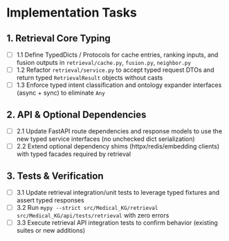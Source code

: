 # Implementation Tasks

## 1. Retrieval Core Typing

- [ ] 1.1 Define TypedDicts / Protocols for cache entries, ranking inputs, and fusion outputs in `retrieval/cache.py`, `fusion.py`, `neighbor.py`
- [ ] 1.2 Refactor `retrieval/service.py` to accept typed request DTOs and return typed `RetrievalResult` objects without casts
- [ ] 1.3 Enforce typed intent classification and ontology expander interfaces (async + sync) to eliminate `Any`

## 2. API & Optional Dependencies

- [ ] 2.1 Update FastAPI route dependencies and response models to use the new typed service interfaces (no unchecked dict serialization)
- [ ] 2.2 Extend optional dependency shims (httpx/redis/embedding clients) with typed facades required by retrieval

## 3. Tests & Verification

- [ ] 3.1 Update retrieval integration/unit tests to leverage typed fixtures and assert typed responses
- [ ] 3.2 Run `mypy --strict src/Medical_KG/retrieval src/Medical_KG/api/tests/retrieval` with zero errors
- [ ] 3.3 Execute retrieval API integration tests to confirm behavior (existing suites or new additions)
